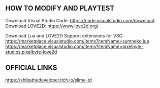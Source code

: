 ## HOW TO MODIFY AND PLAYTEST
Download Visual Studio Code: https://code.visualstudio.com/download <br>
Download LOVE2D: https://www.love2d.org/ <br>

Download Lua and LOVE2D Support extensions for VSC: <br>
https://marketplace.visualstudio.com/items?itemName=sumneko.lua <br>
https://marketplace.visualstudio.com/items?itemName=pixelbyte-studios.pixelbyte-love2d


## OFFICIAL LINKS
https://shibathedeveloper.itch.io/slime-td
